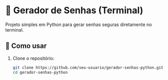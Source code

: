 # 🔐 Gerador de Senhas (Terminal)

Projeto simples em Python para gerar senhas seguras diretamente no terminal.

## 🚀 Como usar

1. Clone o repositório:
   ```bash
   git clone https://github.com/seu-usuario/gerador-senhas-python.git
   cd gerador-senhas-python
